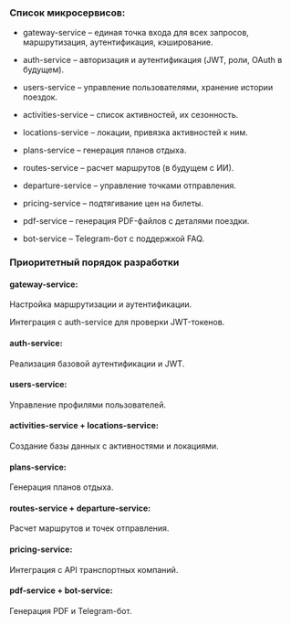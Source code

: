 ### Список микросервисов:

- gateway-service – единая точка входа для всех запросов, маршрутизация, аутентификация, кэширование.

- auth-service – авторизация и аутентификация (JWT, роли, OAuth в будущем).

- users-service – управление пользователями, хранение истории поездок.

- activities-service – список активностей, их сезонность.

- locations-service – локации, привязка активностей к ним.

- plans-service – генерация планов отдыха.

- routes-service – расчет маршрутов (в будущем с ИИ).

- departure-service – управление точками отправления.

- pricing-service – подтягивание цен на билеты.

- pdf-service – генерация PDF-файлов с деталями поездки.

- bot-service – Telegram-бот с поддержкой FAQ.


### Приоритетный порядок разработки

#### gateway-service:

Настройка маршрутизации и аутентификации.

Интеграция с auth-service для проверки JWT-токенов.

#### auth-service:

Реализация базовой аутентификации и JWT.

#### users-service:

Управление профилями пользователей.

#### activities-service + locations-service:

Создание базы данных с активностями и локациями.

#### plans-service:

Генерация планов отдыха.

#### routes-service + departure-service:

Расчет маршрутов и точек отправления.

#### pricing-service:

Интеграция с API транспортных компаний.

#### pdf-service + bot-service:

Генерация PDF и Telegram-бот.
